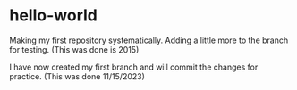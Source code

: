# hello-world
Making my first repository systematically.
Adding a little more to the branch for testing. (This was done is 2015)

I have now created my first branch and will commit the changes for practice. (This was done 11/15/2023)
